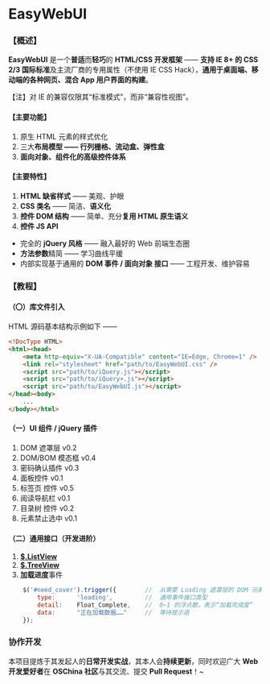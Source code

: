 # EasyWebUI


### 【概述】

**EasyWebUI** 是一个**普适**而**轻巧**的 **HTML/CSS 开发框架** —— **支持 IE 8+ 的 CSS 2/3 国际标准**及主流厂商的专用属性（不使用 IE CSS Hack），**通用于桌面端、移动端的各种网页、混合 App 用户界面的构建**。

【注】对 IE 的兼容仅限其“标准模式”，而非“兼容性视图”。

#### 【主要功能】
 1. 原生 HTML 元素的样式优化
 2. 三大**布局模型 —— 行列栅格、流动盒、弹性盒**
 3. **面向对象、组件化的高级控件体系**

#### 【主要特性】
 1. **HTML 缺省样式** —— 美观、护眼
 2. **CSS 类名** —— 简洁、**语义化**
 3. **控件 DOM 结构** —— 简单、充分**复用 HTML 原生语义**
 4. **控件 JS API**
   - 完全的 **jQuery 风格** —— 融入最好的 Web 前端生态圈
   - **方法参数**精简 —— 学习曲线平缓
   - 内部实现基于通用的 **DOM 事件 / 面向对象 接口** —— 工程开发、维护容易


### 【教程】

#### （〇）库文件引入
HTML 源码基本结构示例如下 ——
```html
<!DocType HTML>
<html><head>
    <meta http-equiv="X-UA-Compatible" content="IE=Edge, Chrome=1" />
    <link rel="stylesheet" href="path/to/EasyWebUI.css" />
    <script src="path/to/iQuery.js"></script>
    <script src="path/to/iQuery+.js"></script>
    <script src="path/to/EasyWebUI.js"></script>
</head><body>
    ...
</body></html>
```
#### （一）UI 组件 / jQuery 插件
  1. DOM 遮罩层  v0.2
  2. DOM/BOM 模态框  v0.4
  3. 密码确认插件  v0.3
  4. 面板控件  v0.1
  5. 标签页 控件  v0.5
  6. 阅读导航栏   v0.1
  7. 目录树 控件  v0.2
  8. 元素禁止选中  v0.1

#### （二）通用接口（开发进阶）
  1. [**$.ListView**](http://git.oschina.net/Tech_Query/iQuery/blob/master/iQuery+.js#L16)
  2. [**$.TreeView**](http://git.oschina.net/Tech_Query/iQuery/blob/master/iQuery+.js#L253)
  3. **加载进度**事件

```javascript
    $('#need_cover').trigger({        //  从需要 Loading 遮罩层的 DOM 元素上触发
        type:      'loading',         //  通用事件接口类型
        detail:    Float_Complete,    //  0~1 的浮点数，表示“加载完成度”
        data:      "正在加载数据……"     //  等待提示语
    });
```

### 协作开发

本项目提炼于其发起人的**日常开发实战**，其本人会**持续更新**，同时欢迎广大 **Web 开发爱好者**在 **OSChina 社区**与其交流、提交 **Pull Request**！~